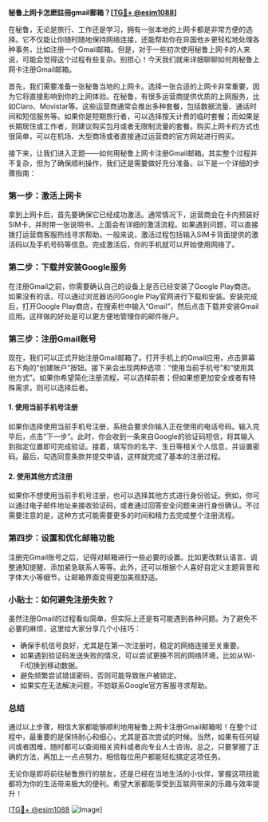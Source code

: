 **秘鲁上网卡怎麽註冊gmail郵箱？[[TG💪+ @esim1088](https://t.me/s/esim1088)]**

在秘鲁，无论是旅行、工作还是学习，拥有一张本地的上网卡都是非常方便的选择。它不仅能让你随时随地保持网络连接，还能帮助你在异国他乡更轻松地处理各种事务，比如注册一个Gmail邮箱。但是，对于一些初次使用秘鲁上网卡的人来说，可能会觉得这个过程有些复杂。别担心！今天我们就来详细聊聊如何用秘鲁上网卡注册Gmail邮箱。

首先，我们需要准备一张秘鲁当地的上网卡。选择一张合适的上网卡非常重要，因为它将直接影响到你的上网体验。在秘鲁，有很多运营商提供优质的上网服务，比如Claro、Movistar等。这些运营商通常会推出多种套餐，包括数据流量、通话时间和短信服务等。如果你是短期旅行者，可以选择按天计费的临时套餐；而如果是长期居住或工作者，则建议购买包月或者无限制流量的套餐。购买上网卡的方式也很简单，可以在机场、大型商场或者直接通过运营商的官方网站进行购买。

接下来，让我们进入正题——如何用秘鲁上网卡注册Gmail邮箱。其实整个过程并不复杂，但为了确保顺利操作，我们还是需要做好充分准备。以下是一个详细的步骤指南：

### 第一步：激活上网卡

拿到上网卡后，首先要确保它已经成功激活。通常情况下，运营商会在卡内预装好SIM卡，并附带一张说明书，上面会有详细的激活流程。如果遇到问题，可以直接拨打运营商客服热线寻求帮助。一般来说，激活过程包括输入SIM卡背面提供的激活码以及手机号码等信息。完成激活后，你的手机就可以开始使用网络了。

### 第二步：下载并安装Google服务

在注册Gmail之前，你需要确认自己的设备上是否已经安装了Google Play商店。如果没有的话，可以通过浏览器访问Google Play官网进行下载和安装。安装完成后，打开Google Play商店，在搜索栏中输入“Gmail”，然后点击下载并安装Gmail应用。这样做的好处是可以更方便地管理你的邮件账户。

### 第三步：注册Gmail账号

现在，我们可以正式开始注册Gmail邮箱了。打开手机上的Gmail应用，点击屏幕右下角的“创建账户”按钮。接下来会出现两种选项：“使用当前手机号”和“使用其他方式”。如果你希望简化注册流程，可以选择前者；但如果想更加安全或者有特殊需求，则可以选择后者。

#### 1. 使用当前手机号注册
如果你选择使用当前手机号注册，系统会要求你输入正在使用的电话号码。输入完毕后，点击“下一步”。此时，你会收到一条来自Google的验证码短信，将其输入到指定位置即可完成验证。接着，填写你的名字、生日等相关个人信息，并设置密码。最后，勾选同意条款并提交申请，这样就完成了基本的注册过程。

#### 2. 使用其他方式注册
如果你不想使用当前手机号注册，也可以选择其他方式进行身份验证。例如，你可以通过电子邮件地址来接收验证码，或者通过回答安全问题来进行身份确认。不过需要注意的是，这种方式可能需要更多的时间和精力去完成整个注册流程。

### 第四步：设置和优化邮箱功能

注册完Gmail账号之后，记得对邮箱进行一些必要的设置。比如更改默认语言、调整通知提醒、添加紧急联系人等等。此外，还可以根据个人喜好自定义主题背景和字体大小等细节，让邮箱界面变得更加美观舒适。

### 小贴士：如何避免注册失败？

虽然注册Gmail的过程看似简单，但实际上还是有可能遇到各种问题。为了避免不必要的麻烦，这里给大家分享几个小技巧：
- 确保手机信号良好，尤其是在第一次注册时，稳定的网络连接至关重要。
- 如果遇到验证码发送失败的情况，可以尝试更换不同的网络环境，比如从Wi-Fi切换到移动数据。
- 避免频繁尝试错误密码，否则可能导致账户被锁定。
- 如果实在无法解决问题，不妨联系Google官方客服寻求帮助。

### 总结

通过以上步骤，相信大家都能够顺利地用秘鲁上网卡注册Gmail邮箱啦！在整个过程中，最重要的是保持耐心和细心，尤其是首次尝试的时候。当然，如果有任何疑问或者困难，随时都可以查阅相关资料或者向专业人士咨询。总之，只要掌握了正确的方法，再加上一点点努力，相信每位用户都能轻松搞定这项任务。

无论你是即将前往秘鲁旅行的朋友，还是已经在当地生活的小伙伴，掌握这项技能都将为你的生活带来极大的便利。希望大家都能享受到互联网带来的乐趣与效率提升！

[[TG💪+ @esim1088](https://t.me/s/esim1088) ![Image](https://i.postimg.cc/4NQfJmqS/Snipaste-2025-05-13-00-14-12.png)]